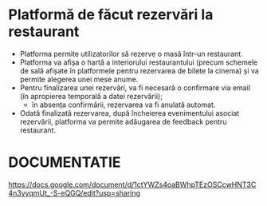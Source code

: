 # Platformă de făcut rezervări la restaurant

- Platforma permite utilizatorilor să rezerve o masă într-un restaurant.
- Platforma va afișa o hartă a interiorului restaurantului (precum schemele de sală afișate în platformele pentru rezervarea de bilete la cinema) și va permite alegerea unei mese anume.
- Pentru finalizarea unei rezervări, va fi necesară o confirmare via email (în apropierea temporală a datei rezervării);
  - în absența confirmării, rezervarea va fi anulată automat.
- Odată finalizată rezervarea, după încheierea evenimentului asociat rezervării, platforma va permite adăugarea de feedback pentru restaurant.

# DOCUMENTATIE
https://docs.google.com/document/d/1ctYWZs4oaBWhpTEzOSCcwHNT3C4n3yyqmUt_-S-eQGQ/edit?usp=sharing
